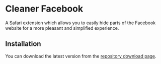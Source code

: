 # Cleaner Facebook

A Safari extension which allows you to easily hide parts of the Facebook website for a more pleasant and simplified experience.

## Installation

You can download the latest version from the [repository download page](https://github.com/rdougan/CleanerFacebook/downloads).
